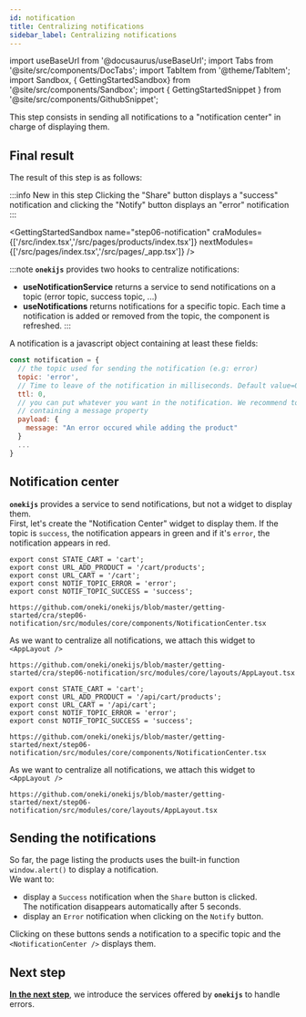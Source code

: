 ```yaml
---
id: notification
title: Centralizing notifications
sidebar_label: Centralizing notifications
---
```


import useBaseUrl from '@docusaurus/useBaseUrl';
import Tabs from '@site/src/components/DocTabs';
import TabItem from '@theme/TabItem';
import Sandbox, { GettingStartedSandbox} from '@site/src/components/Sandbox';
import { GettingStartedSnippet } from '@site/src/components/GithubSnippet';

This step consists in sending all notifications to a "notification center" in charge of displaying them.

## Final result

The result of this step is as follows:

:::info New in this step
Clicking the "Share" button displays a "success" notification and clicking the "Notify" button displays an "error" notification
:::

<GettingStartedSandbox 
  name="step06-notification"
  craModules={['/src/index.tsx','/src/pages/products/index.tsx']} 
  nextModules={['/src/pages/index.tsx','/src/pages/_app.tsx']} 
/>

:::note
**`onekijs`** provides two hooks to centralize notifications:

- **useNotificationService** returns a service to send notifications on a topic (error topic, success topic, ...)
- **useNotifications** returns notifications for a specific topic. Each time a notification is added or removed from the topic, the component is refreshed.
:::

A notification is a javascript object containing at least these fields:

```javascript
const notification = {
  // the topic used for sending the notification (e.g: error)
  topic: 'error', 
  // Time to leave of the notification in milliseconds. Default value=0 (means no expiration)
  ttl: 0, 
  // you can put whatever you want in the notification. We recommend to create a payload object
  // containing a message property
  payload: { 
    message: "An error occured while adding the product"
  }
  ... 
}
```

## Notification center
**`onekijs`** provides a service to send notifications, but not a widget to display them.<br/>
First, let's create the "Notification Center" widget to display them. If the topic is `success`, the notification appears in green and if it's `error`, the notification appears in red.

<Tabs>
  <TabItem value="cra">

  ```tsx {4-5} title="src/modules/core/libs/constants.ts"
  export const STATE_CART = 'cart';
  export const URL_ADD_PRODUCT = '/cart/products';
  export const URL_CART = '/cart';
  export const NOTIF_TOPIC_ERROR = 'error';
  export const NOTIF_TOPIC_SUCCESS = 'success';
  ```
  <p/>

  ```tsx reference
  https://github.com/oneki/onekijs/blob/master/getting-started/cra/step06-notification/src/modules/core/components/NotificationCenter.tsx
  ```

  As we want to centralize all notifications, we attach this widget to <code>&lt;AppLayout /&gt;</code>

  ```tsx reference
  https://github.com/oneki/onekijs/blob/master/getting-started/cra/step06-notification/src/modules/core/layouts/AppLayout.tsx
  ```

  </TabItem>
  <TabItem value="next">

  ```tsx {4-5} title="src/modules/core/libs/constants.ts"
  export const STATE_CART = 'cart';
  export const URL_ADD_PRODUCT = '/api/cart/products';
  export const URL_CART = '/api/cart';
  export const NOTIF_TOPIC_ERROR = 'error';
  export const NOTIF_TOPIC_SUCCESS = 'success';
  ```
  <p/>

  ```tsx reference
  https://github.com/oneki/onekijs/blob/master/getting-started/next/step06-notification/src/modules/core/components/NotificationCenter.tsx
  ```

  As we want to centralize all notifications, we attach this widget to <code>&lt;AppLayout /&gt;</code>

  ```tsx reference
  https://github.com/oneki/onekijs/blob/master/getting-started/next/step06-notification/src/modules/core/layouts/AppLayout.tsx
  ```

  </TabItem>

</Tabs>

## Sending the notifications

So far, the page listing the products uses the built-in function `window.alert()` to display a notification.<br/>
We want to:

- display a `Success` notification when the `Share` button is clicked.<br/>The notification disappears automatically after 5 seconds.
- display an `Error` notification when clicking on the `Notify` button.

Clicking on these buttons sends a notification to a specific topic and the `<NotificationCenter />` displays them.

<GettingStartedSnippet craPath="/step06-notification/src/pages/products/index.tsx" nextPath="/step06-notification/src/pages/index.tsx" />

## Next step
**[In the next step](error-handling)**, we introduce the services offered by **`onekijs`** to handle errors.
